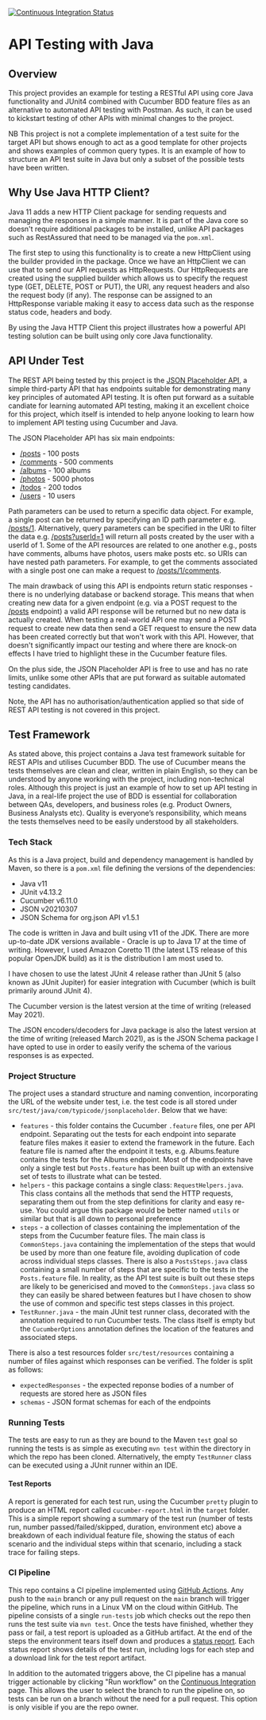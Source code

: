 [![Continuous Integration Status](https://github.com/mathare/api-testing-java-httpclient/actions/workflows/ci.yml/badge.svg)](https://github.com/mathare/api-testing-java-httpclient/actions)

# API Testing with Java

## Overview
This project provides an example for testing a RESTful API using core Java functionality and JUnit4 combined with Cucumber BDD feature files as an alternative to automated API testing with Postman. As such, it can be used to kickstart testing of other APIs with minimal changes to the project.

NB This project is not a complete implementation of a test suite for the target API but shows enough to act as a good template for other projects and shows examples of common query types. It is an example of how to structure an API test suite in Java but only a subset of the possible tests have been written.

## Why Use Java HTTP Client?
Java 11 adds a new HTTP Client package for sending requests and managing the responses in a simple manner. It is part of the Java core so doesn't require additional packages to be installed, unlike API packages such as RestAssured that need to be managed via the `pom.xml`. 

The first step to using this functionality is to create a new HttpClient using the builder provided in the package. Once we have an HttpClient we can use that to send our API requests as HttpRequests. Our HttpRequests are created using the supplied builder which allows us to specify the request type (GET, DELETE, POST or PUT), the URI, any request headers and also the request body (if any). The response can be assigned to an HttpResponse variable making it easy to access data such as the response status code, headers and body.

By using the Java HTTP Client this project illustrates how a powerful API testing solution can be built using only core Java functionality.

## API Under Test
The REST API being tested by this project is the [JSON Placeholder API](https://jsonplaceholder.typicode.com/), a simple third-party API that has endpoints suitable for demonstrating many key principles of automated API testing. It is often put forward as a suitable candiate for learning automated API testing, making it an excellent choice for this project, which itself is intended to help anyone looking to learn how to implement API testing using Cucumber and Java.

The JSON Placeholder API has six main endpoints:
* [/posts](https://jsonplaceholder.typicode.com/posts) - 100 posts
* [/comments](https://jsonplaceholder.typicode.com/comments) - 500 comments
* [/albums](https://jsonplaceholder.typicode.com/albums) - 100 albums
* [/photos](https://jsonplaceholder.typicode.com/photos) - 5000 photos
* [/todos](https://jsonplaceholder.typicode.com/todos) - 200 todos
* [/users](https://jsonplaceholder.typicode.com/users) - 10 users

Path parameters can be used to return a specific data object. For example,  a single post can be returned by specifying an ID path parameter e.g. [/posts/1](https://jsonplaceholder.typicode.com/posts/1). Alternatively, query parameters can be specified in the URI to filter the data e.g. [/posts?userId=1](https://jsonplaceholder.typicode.com/posts?userId=1) will return all posts created by the user with a userId of 1. Some of the API resources are related to one another e.g., posts have comments, albums have photos, users make posts etc. so URIs can have nested path parameters. For example, to get the comments associated with a single post one can make a request to [/posts/1/comments](https://jsonplaceholder.typicode.com/posts/1/comments).  

The main drawback of using this API is endpoints return static responses - there is no underlying database or backend storage. This means that when creating new data for a given endpoint (e.g. via a POST request to the [/posts](https://jsonplaceholder.typicode.com/posts) endpoint) a valid API response will be returned but no new data is actually created. When testing a real-world API one may send a POST request to create new data then send a GET request to ensure the new data has been created correctly but that won't work with this API. However, that doesn't significantly impact our testing and where there are knock-on effects I have tried to highlight these in the Cucumber feature files. 

On the plus side, the JSON Placeholder API is free to use and has no rate limits, unlike some other APIs that are put forward as suitable automated testing candidates.

Note, the API has no authorisation/authentication applied so that side of REST API testing is not covered in this project.

## Test Framework
As stated above, this project contains a Java test framework suitable for REST APIs and utilises Cucumber BDD. The use of Cucumber means the tests themselves are clean and clear, written in plain English, so they can be understood by anyone working with the project, including non-technical roles. Although this project is just an example of how to set up API testing in Java, in a real-life project the use of BDD is essential for collaboration between QAs, developers, and business roles (e.g. Product Owners, Business Analysts etc). Quality is everyone’s responsibility, which means the tests themselves need to be easily understood by all stakeholders.

### Tech Stack
As this is a Java project, build and dependency management is handled by Maven, so there is a `pom.xml` file defining the versions of the dependencies:
* Java v11
* JUnit v4.13.2
* Cucumber v6.11.0
* JSON v20210307
* JSON Schema for org.json API v1.5.1

The code is written in Java and built using v11 of the JDK. There are more up-to-date JDK versions available  - Oracle is up to Java 17 at the time of writing. However, I used Amazon Coretto 11 (the latest LTS release of this popular OpenJDK build) as it is the distribution I am most used to.

I have chosen to use the latest JUnit 4 release rather than JUnit 5 (also known as JUnit Jupiter) for easier integration with Cucumber (which is built primarily around JUnit 4).

The Cucumber version is the latest version at the time of writing (released May 2021).

The JSON encoders/decoders for Java package is also the latest version at the time of writing (released March 2021), as is the JSON Schema package I have opted to use in order to easily verify the schema of the various responses is as expected.

### Project Structure
The project uses a standard structure and naming convention, incorporating the URL of the website under test, i.e. the test code is all stored under `src/test/java/com/typicode/jsonplaceholder`. Below that we have:
* `features`  - this folder contains the Cucumber `.feature` files, one per API endpoint. Separating out the tests for each endpoint into separate feature files makes it easier to extend the framework in the future. Each feature file is named after the endpoint it tests, e.g. Albums.feature contains the tests for the Albums endpoint. Most of the endpoints have only a single test but `Posts.feature` has been built up with an extensive set of tests to illustrate what can be tested.
* `helpers` - this package contains a single class: `RequestHelpers.java`. This class contains all the methods that send the HTTP requests, separating them out from the step definitions for clarity and easy re-use. You could argue this package would be better named `utils` or similar but that is all down to personal preference
* `steps` - a collection of classes containing the implementation of the steps from the Cucumber feature files. The main class is `CommonSteps.java` containing the implementation of the steps that would be used by more than one feature file, avoiding duplication of code across individual steps classes. There is also a `PostsSteps.java` class containing a small number of steps that are specific to the tests in the `Posts.feature` file. In reality, as the API test suite is built out these steps are likely to be genericised and moved to the `CommonSteps.java` class so they can easily be shared between features but I have chosen to show the use of common and specific test steps classes in this project.
* `TestRunner.java` - the main JUnit test runner class, decorated with the annotation required to run Cucumber tests. The class itself is empty but the `CucumberOptions` annotation defines the location of the features and associated steps.

There is also a test resources folder `src/test/resources` containing a number of files against which responses can be verified. The folder is split as follows:
* `expectedResponses` - the expected reponse bodies of a number of requests are stored here as JSON files
* `schemas` -  JSON format schemas for each of the endpoints

### Running Tests
The tests are easy to run as they are bound to the Maven `test` goal so running the tests is as simple as executing `mvn test` within the directory in which the repo has been cloned. Alternatively, the empty `TestRunner` class can be executed using a JUnit runner within an IDE.

#### Test Reports
A report is generated for each test run, using the Cucumber `pretty` plugin to produce an HTML report called `cucumber-report.html` in the `target` folder. This is a simple report showing a summary of the test run (number of tests run, number passed/failed/skipped, duration, environment etc) above a breakdown of each individual feature file, showing the status of each scenario and the individual steps within that scenario, including a stack trace for failing steps. 

### CI Pipeline
This repo contains a CI pipeline implemented using [GitHub Actions](https://github.com/features/actions). Any push to the `main` branch or any pull request on the `main` branch will trigger the pipeline, which runs in a Linux VM on the cloud within GitHub. The pipeline consists of a single `run-tests` job which checks out the repo then runs the test suite via `mvn test`. Once the tests have finished, whether they pass or fail, a test report is uploaded as a GitHub artifact. At the end of the steps the environment tears itself down and produces a [status report](https://github.com/mathare/api-testing-java-httpclient/actions). Each status report shows details of the test run, including logs for each step and a download link for the test report artifact.

In addition to the automated triggers above, the CI pipeline has a manual trigger actionable by clicking "Run workflow" on the [Continuous Integration](https://github.com/mathare/api-testing-java-httpclient/actions/workflows/ci.yml) page. This allows the user to select the branch to run the pipeline on, so tests can be run on a branch without the need for a pull request. This option is only visible if you are the repo owner.